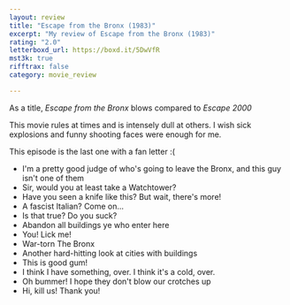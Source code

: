 ```yaml
---
layout: review
title: "Escape from the Bronx (1983)"
excerpt: "My review of Escape from the Bronx (1983)"
rating: "2.0"
letterboxd_url: https://boxd.it/5DwVfR
mst3k: true
rifftrax: false
category: movie_review

---
```


As a title, <i>Escape from the Bronx</i> blows compared to <i>Escape 2000</i>

This movie rules at times and is intensely dull at others. I wish sick explosions and funny shooting faces were enough for me.

This episode is the last one with a fan letter :(

* I'm a pretty good judge of who's going to leave the Bronx, and this guy isn't one of them
* Sir, would you at least take a Watchtower?
* Have you seen a knife like this? But wait, there's more!
* A fascist Italian? Come on...
* Is that true? Do you suck?
* Abandon all buildings ye who enter here
* You! Lick me!
* War-torn The Bronx
* Another hard-hitting look at cities with buildings
* This is good gum!
* I think I have something, over. I think it's a cold, over.
* Oh bummer! I hope they don't blow our crotches up
* Hi, kill us! Thank you!